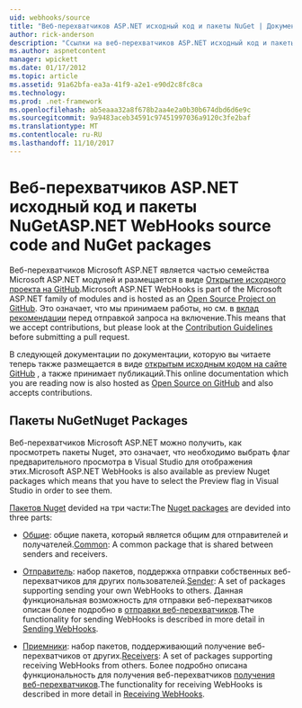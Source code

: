 ```yaml
---
uid: webhooks/source
title: "Веб-перехватчиков ASP.NET исходный код и пакеты NuGet | Документы Microsoft"
author: rick-anderson
description: "Ссылки на веб-перехватчиков ASP.NET исходный код и пакеты NuGet"
ms.author: aspnetcontent
manager: wpickett
ms.date: 01/17/2012
ms.topic: article
ms.assetid: 91a62bfa-ea3a-41f9-a2e1-e90d2c8fc8ca
ms.technology: 
ms.prod: .net-framework
ms.openlocfilehash: ab5eaaa32a8f678b2aa4e2a0b30b674dbd6d6e9c
ms.sourcegitcommit: 9a9483aceb34591c97451997036a9120c3fe2baf
ms.translationtype: MT
ms.contentlocale: ru-RU
ms.lasthandoff: 11/10/2017
---
```

# <a name="aspnet-webhooks-source-code-and-nuget-packages"></a><span data-ttu-id="b7e0f-103">Веб-перехватчиков ASP.NET исходный код и пакеты NuGet</span><span class="sxs-lookup"><span data-stu-id="b7e0f-103">ASP.NET WebHooks source code and NuGet packages</span></span>

<span data-ttu-id="b7e0f-104">Веб-перехватчиков Microsoft ASP.NET является частью семейства Microsoft ASP.NET модулей и размещается в виде [Открытие исходного проекта на GitHub](https://github.com/aspnet/WebHooks).</span><span class="sxs-lookup"><span data-stu-id="b7e0f-104">Microsoft ASP.NET WebHooks is part of the Microsoft ASP.NET family of modules and is hosted as an [Open Source Project on GitHub](https://github.com/aspnet/WebHooks).</span></span> <span data-ttu-id="b7e0f-105">Это означает, что мы принимаем работы, но см. в [вклад рекомендации](https://github.com/aspnet/Home/blob/master/CONTRIBUTING.md) перед отправкой запроса на включение.</span><span class="sxs-lookup"><span data-stu-id="b7e0f-105">This means that we accept contributions, but please look at the [Contribution Guidelines](https://github.com/aspnet/Home/blob/master/CONTRIBUTING.md) before submitting a pull request.</span></span>

<span data-ttu-id="b7e0f-106">В следующей документации по документации, которую вы читаете теперь также размещается в виде [открытым исходным кодом на сайте GitHub](http://docs.asp.net/en/latest/contribute/style-guide.html#style-guide) , а также принимает публикаций.</span><span class="sxs-lookup"><span data-stu-id="b7e0f-106">This online documentation which you are reading now is also hosted as [Open Source on GitHub](http://docs.asp.net/en/latest/contribute/style-guide.html#style-guide) and also accepts contributions.</span></span>

## <a name="nuget-packages"></a><span data-ttu-id="b7e0f-107">Пакеты NuGet</span><span class="sxs-lookup"><span data-stu-id="b7e0f-107">Nuget Packages</span></span>

<span data-ttu-id="b7e0f-108">Веб-перехватчиков Microsoft ASP.NET можно получить, как просмотреть пакеты Nuget, это означает, что необходимо выбрать флаг предварительного просмотра в Visual Studio для отображения этих.</span><span class="sxs-lookup"><span data-stu-id="b7e0f-108">Microsoft ASP.NET WebHooks is also available as preview Nuget packages which means that you have to select the Preview flag in Visual Studio in order to see them.</span></span>

<span data-ttu-id="b7e0f-109">[Пакетов Nuget](https://nuget.org/packages?q=Microsoft.AspNet.WebHooks) devided на три части:</span><span class="sxs-lookup"><span data-stu-id="b7e0f-109">The [Nuget packages](https://nuget.org/packages?q=Microsoft.AspNet.WebHooks) are devided into three parts:</span></span>

* <span data-ttu-id="b7e0f-110">[Общие](https://www.nuget.org/packages?q=Microsoft.AspNet.WebHooks.Common): общие пакета, который является общим для отправителей и получателей.</span><span class="sxs-lookup"><span data-stu-id="b7e0f-110">[Common](https://www.nuget.org/packages?q=Microsoft.AspNet.WebHooks.Common): A common package that is shared between senders and receivers.</span></span>

* <span data-ttu-id="b7e0f-111">[Отправитель](https://www.nuget.org/packages?q=Microsoft.AspNet.WebHooks.Custom): набор пакетов, поддержка отправки собственных веб-перехватчиков для других пользователей.</span><span class="sxs-lookup"><span data-stu-id="b7e0f-111">[Sender](https://www.nuget.org/packages?q=Microsoft.AspNet.WebHooks.Custom): A set of packages supporting sending your own WebHooks to others.</span></span> <span data-ttu-id="b7e0f-112">Данная функциональная возможность для отправки веб-перехватчиков описан более подробно в [отправки веб-перехватчиков](sending/index.md).</span><span class="sxs-lookup"><span data-stu-id="b7e0f-112">The functionality for sending WebHooks is described in more detail in [Sending WebHooks](sending/index.md).</span></span>

* <span data-ttu-id="b7e0f-113">[Приемники](https://www.nuget.org/packages?q=Microsoft.AspNet.WebHooks.Receivers): набор пакетов, поддерживающий получение веб-перехватчиков от других.</span><span class="sxs-lookup"><span data-stu-id="b7e0f-113">[Receivers](https://www.nuget.org/packages?q=Microsoft.AspNet.WebHooks.Receivers): A set of packages supporting receiving WebHooks from others.</span></span> <span data-ttu-id="b7e0f-114">Более подробно описана функциональность для получения веб-перехватчиков [получения веб-перехватчиков](receiving/index.md).</span><span class="sxs-lookup"><span data-stu-id="b7e0f-114">The functionality for receiving WebHooks is described in more detail in [Receiving WebHooks](receiving/index.md).</span></span>
